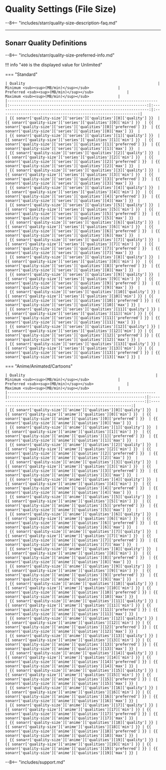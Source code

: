 # Quality Settings (File Size)

--8<-- "includes/starr/quality-size-description-faq.md"

---

## Sonarr Quality Definitions

--8<-- "includes/starr/quality-size-preferred-info.md"

!!! info "`400` is the displayed value for Unlimited"

=== "Standard"

    | Quality                                                            |             Minimum <sub><sup>(MB/min)</sup></sub>             |               Preferred <sub><sup>(MB/min)</sup></sub>               |             Maximum <sub><sup>(MB/min)</sup></sub>             |
    |--------------------------------------------------------------------|:--------------------------------------------------------------:|:--------------------------------------------------------------------:|:--------------------------------------------------------------:|
    | {{ sonarr['quality-size']['series']['qualities'][0]['quality'] }}  | {{ sonarr['quality-size']['series']['qualities'][0]['min'] }}  | {{ sonarr['quality-size']['series']['qualities'][0]['preferred'] }}  | {{ sonarr['quality-size']['series']['qualities'][0]['max'] }}  |
    | {{ sonarr['quality-size']['series']['qualities'][1]['quality'] }}  | {{ sonarr['quality-size']['series']['qualities'][1]['min'] }}  | {{ sonarr['quality-size']['series']['qualities'][1]['preferred'] }}  | {{ sonarr['quality-size']['series']['qualities'][1]['max'] }}  |
    | {{ sonarr['quality-size']['series']['qualities'][2]['quality'] }}  | {{ sonarr['quality-size']['series']['qualities'][2]['min'] }}  | {{ sonarr['quality-size']['series']['qualities'][2]['preferred'] }}  | {{ sonarr['quality-size']['series']['qualities'][2]['max'] }}  |
    | {{ sonarr['quality-size']['series']['qualities'][3]['quality'] }}  | {{ sonarr['quality-size']['series']['qualities'][3]['min'] }}  | {{ sonarr['quality-size']['series']['qualities'][3]['preferred'] }}  | {{ sonarr['quality-size']['series']['qualities'][3]['max'] }}  |
    | {{ sonarr['quality-size']['series']['qualities'][4]['quality'] }}  | {{ sonarr['quality-size']['series']['qualities'][4]['min'] }}  | {{ sonarr['quality-size']['series']['qualities'][4]['preferred'] }}  | {{ sonarr['quality-size']['series']['qualities'][4]['max'] }}  |
    | {{ sonarr['quality-size']['series']['qualities'][5]['quality'] }}  | {{ sonarr['quality-size']['series']['qualities'][5]['min'] }}  | {{ sonarr['quality-size']['series']['qualities'][5]['preferred'] }}  | {{ sonarr['quality-size']['series']['qualities'][5]['max'] }}  |
    | {{ sonarr['quality-size']['series']['qualities'][6]['quality'] }}  | {{ sonarr['quality-size']['series']['qualities'][6]['min'] }}  | {{ sonarr['quality-size']['series']['qualities'][6]['preferred'] }}  | {{ sonarr['quality-size']['series']['qualities'][6]['max'] }}  |
    | {{ sonarr['quality-size']['series']['qualities'][7]['quality'] }}  | {{ sonarr['quality-size']['series']['qualities'][7]['min'] }}  | {{ sonarr['quality-size']['series']['qualities'][7]['preferred'] }}  | {{ sonarr['quality-size']['series']['qualities'][7]['max'] }}  |
    | {{ sonarr['quality-size']['series']['qualities'][8]['quality'] }}  | {{ sonarr['quality-size']['series']['qualities'][8]['min'] }}  | {{ sonarr['quality-size']['series']['qualities'][8]['preferred'] }}  | {{ sonarr['quality-size']['series']['qualities'][8]['max'] }}  |
    | {{ sonarr['quality-size']['series']['qualities'][9]['quality'] }}  | {{ sonarr['quality-size']['series']['qualities'][9]['min'] }}  | {{ sonarr['quality-size']['series']['qualities'][9]['preferred'] }}  | {{ sonarr['quality-size']['series']['qualities'][9]['max'] }}  |
    | {{ sonarr['quality-size']['series']['qualities'][10]['quality'] }} | {{ sonarr['quality-size']['series']['qualities'][10]['min'] }} | {{ sonarr['quality-size']['series']['qualities'][10]['preferred'] }} | {{ sonarr['quality-size']['series']['qualities'][10]['max'] }} |
    | {{ sonarr['quality-size']['series']['qualities'][11]['quality'] }} | {{ sonarr['quality-size']['series']['qualities'][11]['min'] }} | {{ sonarr['quality-size']['series']['qualities'][11]['preferred'] }} | {{ sonarr['quality-size']['series']['qualities'][11]['max'] }} |
    | {{ sonarr['quality-size']['series']['qualities'][12]['quality'] }} | {{ sonarr['quality-size']['series']['qualities'][12]['min'] }} | {{ sonarr['quality-size']['series']['qualities'][12]['preferred'] }} | {{ sonarr['quality-size']['series']['qualities'][12]['max'] }} |
    | {{ sonarr['quality-size']['series']['qualities'][13]['quality'] }} | {{ sonarr['quality-size']['series']['qualities'][13]['min'] }} | {{ sonarr['quality-size']['series']['qualities'][13]['preferred'] }} | {{ sonarr['quality-size']['series']['qualities'][13]['max'] }} |

=== "Anime/Animated/Cartoons"

    | Quality                                                           |            Minimum <sub><sup>(MB/min)</sup></sub>             |              Preferred <sub><sup>(MB/min)</sup></sub>               |            Maximum <sub><sup>(MB/min)</sup></sub>             |
    |-------------------------------------------------------------------|:-------------------------------------------------------------:|:-------------------------------------------------------------------:|:-------------------------------------------------------------:|
    | {{ sonarr['quality-size']['anime']['qualities'][0]['quality'] }}  | {{ sonarr['quality-size']['anime']['qualities'][0]['min'] }}  | {{ sonarr['quality-size']['anime']['qualities'][0]['preferred'] }}  | {{ sonarr['quality-size']['anime']['qualities'][0]['max'] }}  |
    | {{ sonarr['quality-size']['anime']['qualities'][1]['quality'] }}  | {{ sonarr['quality-size']['anime']['qualities'][1]['min'] }}  | {{ sonarr['quality-size']['anime']['qualities'][1]['preferred'] }}  | {{ sonarr['quality-size']['anime']['qualities'][1]['max'] }}  |
    | {{ sonarr['quality-size']['anime']['qualities'][2]['quality'] }}  | {{ sonarr['quality-size']['anime']['qualities'][2]['min'] }}  | {{ sonarr['quality-size']['anime']['qualities'][2]['preferred'] }}  | {{ sonarr['quality-size']['anime']['qualities'][2]['max'] }}  |
    | {{ sonarr['quality-size']['anime']['qualities'][3]['quality'] }}  | {{ sonarr['quality-size']['anime']['qualities'][3]['min'] }}  | {{ sonarr['quality-size']['anime']['qualities'][3]['preferred'] }}  | {{ sonarr['quality-size']['anime']['qualities'][3]['max'] }}  |
    | {{ sonarr['quality-size']['anime']['qualities'][4]['quality'] }}  | {{ sonarr['quality-size']['anime']['qualities'][4]['min'] }}  | {{ sonarr['quality-size']['anime']['qualities'][4]['preferred'] }}  | {{ sonarr['quality-size']['anime']['qualities'][4]['max'] }}  |
    | {{ sonarr['quality-size']['anime']['qualities'][5]['quality'] }}  | {{ sonarr['quality-size']['anime']['qualities'][5]['min'] }}  | {{ sonarr['quality-size']['anime']['qualities'][5]['preferred'] }}  | {{ sonarr['quality-size']['anime']['qualities'][5]['max'] }}  |
    | {{ sonarr['quality-size']['anime']['qualities'][6]['quality'] }}  | {{ sonarr['quality-size']['anime']['qualities'][6]['min'] }}  | {{ sonarr['quality-size']['anime']['qualities'][6]['preferred'] }}  | {{ sonarr['quality-size']['anime']['qualities'][6]['max'] }}  |
    | {{ sonarr['quality-size']['anime']['qualities'][7]['quality'] }}  | {{ sonarr['quality-size']['anime']['qualities'][7]['min'] }}  | {{ sonarr['quality-size']['anime']['qualities'][7]['preferred'] }}  | {{ sonarr['quality-size']['anime']['qualities'][7]['max'] }}  |
    | {{ sonarr['quality-size']['anime']['qualities'][8]['quality'] }}  | {{ sonarr['quality-size']['anime']['qualities'][8]['min'] }}  | {{ sonarr['quality-size']['anime']['qualities'][8]['preferred'] }}  | {{ sonarr['quality-size']['anime']['qualities'][8]['max'] }}  |
    | {{ sonarr['quality-size']['anime']['qualities'][9]['quality'] }}  | {{ sonarr['quality-size']['anime']['qualities'][9]['min'] }}  | {{ sonarr['quality-size']['anime']['qualities'][9]['preferred'] }}  | {{ sonarr['quality-size']['anime']['qualities'][9]['max'] }}  |
    | {{ sonarr['quality-size']['anime']['qualities'][10]['quality'] }} | {{ sonarr['quality-size']['anime']['qualities'][10]['min'] }} | {{ sonarr['quality-size']['anime']['qualities'][10]['preferred'] }} | {{ sonarr['quality-size']['anime']['qualities'][10]['max'] }} |
    | {{ sonarr['quality-size']['anime']['qualities'][11]['quality'] }} | {{ sonarr['quality-size']['anime']['qualities'][11]['min'] }} | {{ sonarr['quality-size']['anime']['qualities'][11]['preferred'] }} | {{ sonarr['quality-size']['anime']['qualities'][11]['max'] }} |
    | {{ sonarr['quality-size']['anime']['qualities'][12]['quality'] }} | {{ sonarr['quality-size']['anime']['qualities'][12]['min'] }} | {{ sonarr['quality-size']['anime']['qualities'][12]['preferred'] }} | {{ sonarr['quality-size']['anime']['qualities'][12]['max'] }} |
    | {{ sonarr['quality-size']['anime']['qualities'][13]['quality'] }} | {{ sonarr['quality-size']['anime']['qualities'][13]['min'] }} | {{ sonarr['quality-size']['anime']['qualities'][13]['preferred'] }} | {{ sonarr['quality-size']['anime']['qualities'][13]['max'] }} |
    | {{ sonarr['quality-size']['anime']['qualities'][14]['quality'] }} | {{ sonarr['quality-size']['anime']['qualities'][14]['min'] }} | {{ sonarr['quality-size']['anime']['qualities'][14]['preferred'] }} | {{ sonarr['quality-size']['anime']['qualities'][14]['max'] }} |
    | {{ sonarr['quality-size']['anime']['qualities'][15]['quality'] }} | {{ sonarr['quality-size']['anime']['qualities'][15]['min'] }} | {{ sonarr['quality-size']['anime']['qualities'][15]['preferred'] }} | {{ sonarr['quality-size']['anime']['qualities'][15]['max'] }} |
    | {{ sonarr['quality-size']['anime']['qualities'][16]['quality'] }} | {{ sonarr['quality-size']['anime']['qualities'][16]['min'] }} | {{ sonarr['quality-size']['anime']['qualities'][16]['preferred'] }} | {{ sonarr['quality-size']['anime']['qualities'][16]['max'] }} |
    | {{ sonarr['quality-size']['anime']['qualities'][17]['quality'] }} | {{ sonarr['quality-size']['anime']['qualities'][17]['min'] }} | {{ sonarr['quality-size']['anime']['qualities'][17]['preferred'] }} | {{ sonarr['quality-size']['anime']['qualities'][17]['max'] }} |
    | {{ sonarr['quality-size']['anime']['qualities'][18]['quality'] }} | {{ sonarr['quality-size']['anime']['qualities'][18]['min'] }} | {{ sonarr['quality-size']['anime']['qualities'][18]['preferred'] }} | {{ sonarr['quality-size']['anime']['qualities'][18]['max'] }} |
    | {{ sonarr['quality-size']['anime']['qualities'][19]['quality'] }} | {{ sonarr['quality-size']['anime']['qualities'][19]['min'] }} | {{ sonarr['quality-size']['anime']['qualities'][19]['preferred'] }} | {{ sonarr['quality-size']['anime']['qualities'][19]['max'] }} |

--8<-- "includes/support.md"
